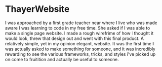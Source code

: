 # ThayerWebsite

I was approached by a first grade teacher near where I live who was made aware I was learning to code in my free time. She asked if I was able to make a single page website. I made a rough wirefrime of how I thought it would look, threw that design out and went with this final product. A relatively simple, yet in my opinion elegant, website. It was the first time I was actually asked to make something for someone, and it was incredibly rewarding to see the various frameworks, tricks, and styles i've picked up on come to fruitition and actually be useful to someone. 
